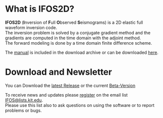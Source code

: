 # What is IFOS2D?

**IFOS2D** (**I**nversion of **F**ull **O**bserved **S**eismograms) is a 2D elastic full waveform inversion code.  
The inversion problem is solved by a conjugate gradient method and the gradients are computed in the time domain with the adjoint method.  
The forward modeling is done by a time domain finite difference scheme. 

The [manual](https://git.scc.kit.edu/GPIAG-Software/IFOS2D/wikis/home) is included in the download archive or can be downloaded [here](https://git.scc.kit.edu/GPIAG-Software/IFOS2D/wikis/home).

# Download and Newsletter

You can Download the [latest Release](https://git.scc.kit.edu/GPIAG-Software/IFOS2D/tags/Release_2.0) or the current [Beta-Version](https://git.scc.kit.edu/GPIAG-Software/IFOS2D/tree/master)

To receive news and updates please [register](http://www.gpi.kit.edu/Software-FWI.php) on the email list IFOS@lists.kit.edu.  
Please use this list also to ask questions on using the software or to report problems or bugs.